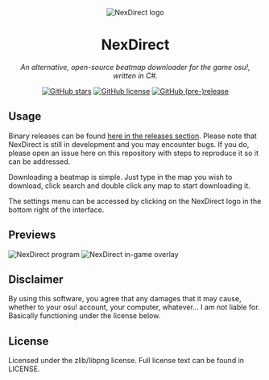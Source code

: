 <div align="center">

![NexDirect logo](Designs/logo.png)

# NexDirect

*An alternative, open-source beatmap downloader for the game osu!, written in C#.*

[![GitHub stars](https://img.shields.io/github/stars/NexerqDev/NexDirect.svg)](https://github.com/NexerqDev/NexDirect/stargazers) [![GitHub license](https://img.shields.io/badge/license-zlib-blue.svg)](https://raw.githubusercontent.com/NexerqDev/NexDirect/master/LICENSE) [![GitHub (pre-)release](https://img.shields.io/github/release/NexerqDev/nexdirect/all.svg)](https://github.com/NexerqDev/NexDirect/releases)

</div>

## Usage
Binary releases can be found [here in the releases section](https://github.com/NexerqDev/NexDirect/releases). Please note that NexDirect is still in development and you may encounter bugs. If you do, please open an issue here on this repository with steps to reproduce it so it can be addressed.

Downloading a beatmap is simple. Just type in the map you wish to download, click search and double click any map to start downloading it.

The settings menu can be accessed by clicking on the NexDirect logo in the bottom right of the interface.

## Previews
![NexDirect program](preview.jpg)
![NexDirect in-game overlay](preview-borderless.jpg)

## Disclaimer
By using this software, you agree that any damages that it may cause, whether to your osu! account, your computer, whatever... I am not liable for. Basically functioning under the license below.

## License
Licensed under the zlib/libpng license. Full license text can be found in LICENSE.
